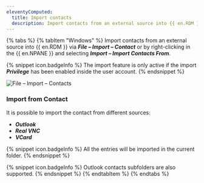 ```yaml
---
eleventyComputed:
  title: Import contacts
  description: Import contacts from an external source into {{ en.RDM }} via File – Import – Contact or by right-clicking in the {{ en.NPANE }} and selecting Import – Import Contacts From.
---
```

{% tabs %}
{% tabItem "Windows" %}
Import contacts from an external source into {{ en.RDM }} via ***File – Import – Contact*** or by right-clicking in the {{ en.NPANE }} and selecting ***Import – Import Contacts From***.

{% snippet icon.badgeInfo %} 
The import feature is only active if the import ***Privilege*** has been enabled inside the user account. 
{% endsnippet %}
 
![File – Import – Contacts](https://webdevolutions.azureedge.net/docs/en/rdm/windows/clip10882.png) 

### Import from Contact 

It is possible to import the contact from different sources:  

* ***Outlook*** 
* ***Real VNC*** 
* ***VCard*** 

{% snippet icon.badgeInfo %} 
All the entries will be imported in the current folder. 
{% endsnippet %}
 
{% snippet icon.badgeInfo %} 
Outlook contacts subfolders are also supported. 
{% endsnippet %}
{% endtabItem %}
{% endtabs %}